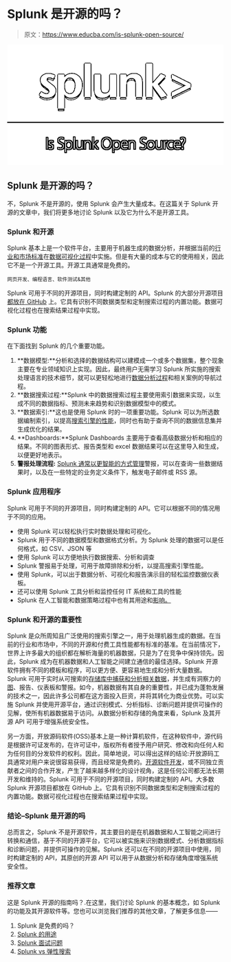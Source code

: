 # Splunk 是开源的吗？

> 原文：<https://www.educba.com/is-splunk-open-source/>

![Is Splunk Open Source](img/96f9ea58ba9b834b5de396473891741a.png)



## Splunk 是开源的吗？

不，Splunk 不是开源的，使用 Splunk 会产生大量成本。在这篇关于 Splunk 开源的文章中，我们将更多地讨论 Splunk 以及它为什么不是开源工具。

### Splunk 和开源

Splunk 基本上是一个软件平台，主要用于机器生成的数据分析，并根据当前的[行业和市场标准](https://www.educba.com/industry-vs-sector/)在[数据可视化过程](https://www.educba.com/careers-in-data-visualization/)中实施。但是有大量的成本与它的使用相关，因此它不是一个开源工具。开源工具通常是免费的。

<small>网页开发、编程语言、软件测试&其他</small>

Splunk 可用于不同的开源项目，同时构建定制的 API。Splunk 的大部分开源项目[都放在 GitHub](https://www.educba.com/github-commands/) 上。它具有识别不同数据类型和定制搜索过程的内置功能。数据可视化过程也在搜索结果过程中实现。

### Splunk 功能

在下面找到 Splunk 的几个重要功能。

1.  **数据模型:**分析和选择的数据结构可以建模成一个或多个数据集，整个现象主要在专业领域知识上实现。因此，最终用户无需学习 Splunk 所实施的搜索处理语言的技术细节，就可以更轻松地进行[数据分析过程](https://www.educba.com/data-analysis-process/)和相关案例的导航过程。
2.  **数据搜索过程:**Splunk 中的数据搜索过程主要使用索引数据来实现，以生成不同的数据指标、预测未来趋势和识别数据模型中的模式。
3.  **数据索引:**这也是使用 Splunk 时的一项重要功能。Splunk 可以为所选数据编制索引，以提高[搜索引擎的性能](https://www.educba.com/search-engine-marketing-strategies/)，同时也有助于查询不同的数据信息集并生成优化的结果。
4.  **Dashboards:**Splunk Dashboards 主要用于查看高级数据分析和相应的结果。不同的图表形式、报告类型和 excel 数据结果可以在这里导入和生成，以便更好地表示。
5.  **警报处理流程:** [Splunk 通常以更智能的方式管理](https://www.educba.com/what-is-splunk/)警报，可以在查询一些数据结果时，以及在一些特定的业务定义条件下，触发电子邮件或 RSS 源。

### Splunk 应用程序

Splunk 可用于不同的开源项目，同时构建定制的 API。它可以根据不同的情况用于不同的应用。

*   使用 Splunk 可以轻松执行实时数据处理和可视化。
*   Splunk 用于不同的数据模型和数据格式分析。为 Splunk 处理的数据可以是任何格式，如 CSV、JSON 等
*   使用 Splunk 可以方便地执行数据搜索、分析和调查
*   Splunk 警报易于处理，可用于故障排除和分析，以提高搜索引擎性能。
*   使用 Splunk，可以出于数据分析、可视化和报告演示目的轻松监控数据仪表板。
*   还可以使用 Splunk 工具分析和监控任何 IT 系统和工具的性能
*   Splunk 在人工智能和数据策略过程中也有其用途和[影响。](https://www.educba.com/careers-in-artificial-intelligence/)

### Splunk 和开源的重要性

Splunk 是众所周知且广泛使用的搜索引擎之一，用于处理机器生成的数据。在当前的行业和市场中，不同的开源和付费工具性能都有标准的基准。在当前情况下，世界上许多最大的组织都在解析海量的机器数据，只是为了在竞争中保持领先。因此，Splunk 成为在机器数据和人工智能之间建立通信的最佳选择。Splunk 开源软件拥有不同的模板和程序，可以更方便、更容易地生成和分析大量数据。Splunk 可用于实时从可搜索的[存储库中捕获和分析相关数据](https://www.educba.com/real-time-analytics/)，并生成有洞察力的[图](https://www.educba.com/graphs-vs-charts/)、报告、仪表板和警报。如今，机器数据有其自身的重要性，并已成为蓬勃发展的技术之一，因此许多公司都在这方面投入巨资，并将其转化为商业优势。可以实施 Splunk 并使用开源平台，通过识别模式、分析指标、诊断问题并提供可操作的见解，使所有机器数据易于访问。从数据分析和存储的角度来看，Splunk 及其开源 API 可用于增强系统安全性。

另一方面，开放源码软件(OSS)基本上是一种计算机软件，在这种软件中，源代码是根据许可证发布的，在许可证中，版权所有者授予用户研究、修改和向任何人和为任何目的分发软件的权利。因此，简单地说，可以得出这样的结论:开放源码工具通常对用户来说很容易获得，而且经常是免费的。[开源软件开发](https://www.educba.com/what-is-software-development/)，或不同独立贡献者之间的合作开发，产生了越来越多样化的设计视角，这是任何公司都无法长期开发和维持的。Splunk 可用于不同的开源项目，同时构建定制的 API。大多数 Splunk 开源项目都放在 GitHub 上。它具有识别不同数据类型和定制搜索过程的内置功能。数据可视化过程也在搜索结果过程中实现。

### 结论–Splunk 是开源的吗

总而言之，Splunk 不是开源软件，其主要目的是在机器数据和人工智能之间进行转换和通信，基于不同的开源平台，它可以被实施来识别数据模式、分析数据指标和诊断问题，并提供可操作的见解。Splunk 还可以在不同的开源项目中使用，同时构建定制的 API，其原创的开源 API 可以用于从数据分析和存储角度增强系统安全性。

### 推荐文章

这是 Splunk 开源的指南吗？.在这里，我们讨论 Splunk 的基本概念，如 Splunk 的功能及其开源软件等。您也可以浏览我们推荐的其他文章，了解更多信息——

1.  Splunk 是免费的吗？
2.  [Splunk 的用途](https://www.educba.com/uses-of-splunk/)
3.  [Splunk 面试问题](https://www.educba.com/splunk-interview-questions/)
4.  [Splunk vs 弹性搜索](https://www.educba.com/splunk-vs-elastic-search/)





